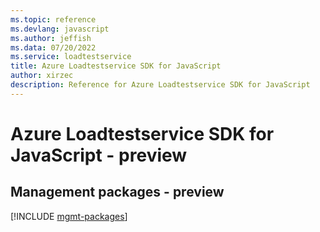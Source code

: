 ```yaml
---
ms.topic: reference
ms.devlang: javascript
ms.author: jeffish
ms.data: 07/20/2022
ms.service: loadtestservice
title: Azure Loadtestservice SDK for JavaScript
author: xirzec
description: Reference for Azure Loadtestservice SDK for JavaScript
---
```

# Azure Loadtestservice SDK for JavaScript - preview

## Management packages - preview
[!INCLUDE [mgmt-packages](loadtestservice-mgmt-index.md)]
